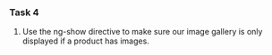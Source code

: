 ### Task 4

1. Use the ng-show directive to make sure our image gallery is only displayed if a product has images.